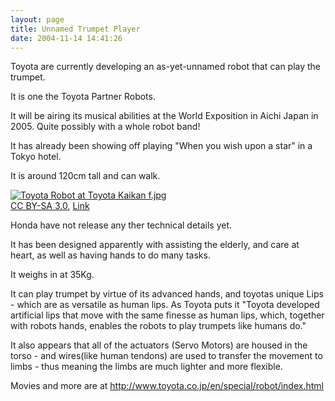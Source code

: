 ```yaml
---
layout: page
title: Unnamed Trumpet Player
date: 2004-11-14 14:41:26
---
```

Toyota are currently developing an as-yet-unnamed robot that can play the trumpet.

It is one the Toyota Partner Robots.

It will be airing its musical abilities at the World Exposition in Aichi Japan in 2005.  Quite possibly with a whole robot band!

It has already been showing off playing "When you wish upon a star" in a Tokyo hotel.

It is around 120cm tall and can walk.

<p><a href="https://commons.wikimedia.org/wiki/File:Toyota_Robot_at_Toyota_Kaikan_f.jpg#/media/File:Toyota_Robot_at_Toyota_Kaikan_f.jpg"><img src="https://upload.wikimedia.org/wikipedia/commons/6/6f/Toyota_Robot_at_Toyota_Kaikan_f.jpg" alt="Toyota Robot at Toyota Kaikan f.jpg"></a><br><a href="http://creativecommons.org/licenses/by-sa/3.0/" title="Creative Commons Attribution-Share Alike 3.0">CC BY-SA 3.0</a>, <a href="https://commons.wikimedia.org/w/index.php?curid=595652">Link</a></p>

Honda have not release any ther technical details yet.

It has been designed apparently with assisting the elderly, and care at heart, as well as having hands to do many tasks.

It weighs in at 35Kg.

It can play trumpet by virtue of its advanced hands, and toyotas unique Lips - which are as versatile as human lips.  As Toyota puts it "Toyota developed artificial lips that move with the same finesse as human lips, which, together with robots hands, enables the robots to play trumpets like humans do."

It also appears that all of the actuators (Servo Motors) are housed in the torso - and wires(like human tendons) are used to transfer the movement to limbs - thus meaning the limbs are much lighter and more flexible.

Movies and more are at <a class="wiki" href="http://www.toyota.co.jp/en/special/robot/index.html" target="_blank">http://www.toyota.co.jp/en/special/robot/index.html</a>

